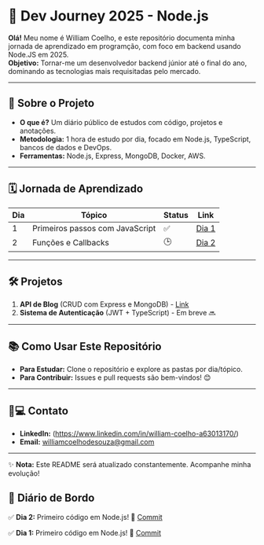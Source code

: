 # 🚀 Dev Journey 2025 - Node.js

**Olá!** Meu nome é William Coelho, e este repositório documenta minha jornada de aprendizado em programção, com foco em backend usando Node.JS em 2025.  
**Objetivo:** Tornar-me um desenvolvedor backend júnior até o final do ano, dominando as tecnologias mais requisitadas pelo mercado.

---

## 📌 Sobre o Projeto
- **O que é?** Um diário público de estudos com código, projetos e anotações.
- **Metodologia:** 1 hora de estudo por dia, focado em Node.js, TypeScript, bancos de dados e DevOps.
- **Ferramentas:** Node.js, Express, MongoDB, Docker, AWS.

---

## 🗓 Jornada de Aprendizado
| Dia | Tópico | Status | Link |
|-----|--------|--------|------|
| 1   | Primeiros passos com JavaScript | ✅ | [Dia 1](/dia-1) |
| 2   | Funções e Callbacks | 🕒 | [Dia 2](/dia-2) |

---

## 🛠 Projetos
1. **API de Blog** (CRUD com Express e MongoDB) - [Link](/projetos/blog-api)
2. **Sistema de Autenticação** (JWT + TypeScript) - Em breve 🔜

---

## 📚 Como Usar Este Repositório
- **Para Estudar:** Clone o repositório e explore as pastas por dia/tópico.
- **Para Contribuir:** Issues e pull requests são bem-vindos! 😊

---

## 👨💻 Contato
- **LinkedIn:** (https://www.linkedin.com/in/william-coelho-a63013170/)
- **Email:** williamcoelhodesouza@gmail.com

---

✨ **Nota:** Este README será atualizado constantemente. Acompanhe minha evolução!
## 📅 Diário de Bordo

✅ **Dia 2:** Primeiro código em Node.js!
🔗 [Commit](https://github.com/souzark/dev-journey-2025/commit/abc123)

✅ **Dia 1:** Primeiro código em Node.js!
🔗 [Commit](https://github.com/souzark/dev-journey-2025/commit/)

